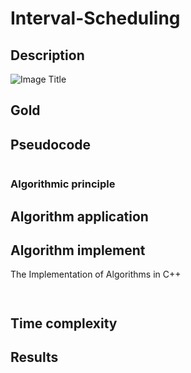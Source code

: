 # Interval-Scheduling


## Description


![Image Title](Dijkstra.png)

## Gold


## Pseudocode

```

```
### Algorithmic principle




## Algorithm application



## Algorithm implement
The Implementation of Algorithms in C++
```


```

## Time complexity



## Results
